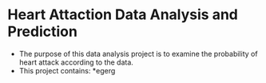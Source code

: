 # Heart Attaction Data Analysis and Prediction
* The purpose of this data analysis project is to examine the probability of heart attack according to the data.
* This project contains:
  *egerg
